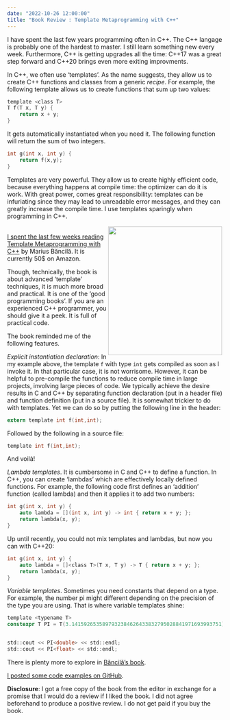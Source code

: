 ```yaml
---
date: "2022-10-26 12:00:00"
title: "Book Review : Template Metaprogramming with C++"
---
```




I have spent the last few years programming often in C++. The C++ langage is probably one of the hardest to master. I still learn something new every week. Furthermore, C++ is getting upgrades all the time: C++17 was a great step forward and C++20 brings even more exiting improvments.

In C++, we often use &lsquo;templates&rsquo;. As the name suggests, they allow us to create C++ functions and classes from a generic <em>recipe</em>. For example, the following template allows us to create functions that sum up two values:
```C
template <class T>
T f(T x, T y) {
    return x + y;
}
```


It gets automatically instantiated when you need it. The following function will return the sum of two integers.
```C
int g(int x, int y) {
    return f(x,y);
}
```


Templates are very powerful. They allow us to create highly efficient code, because everything happens at compile time: the optimizer can do it is work. With great power, comes great responsibility: templates can be infuriating since they may lead to unreadable error messages, and they can greatly increase the compile time. I use templates sparingly when programming in C++.

<img fetchpriority="high" decoding="async" class="alignnone size-medium wp-image-19963" style="float: right; margin: 2px;" src="https://lemire.me/blog/wp-content/uploads/2022/10/Capture-decran-le-2022-10-26-a-14.38.38-266x300.png" alt width="266" height="300" srcset="https://lemire.me/blog/wp-content/uploads/2022/10/Capture-decran-le-2022-10-26-a-14.38.38-266x300.png 266w, https://lemire.me/blog/wp-content/uploads/2022/10/Capture-decran-le-2022-10-26-a-14.38.38-907x1024.png 907w, https://lemire.me/blog/wp-content/uploads/2022/10/Capture-decran-le-2022-10-26-a-14.38.38-768x867.png 768w, https://lemire.me/blog/wp-content/uploads/2022/10/Capture-decran-le-2022-10-26-a-14.38.38.png 1102w" sizes="(max-width: 266px) 100vw, 266px" /><a href="https://www.amazon.com/Template-Metaprogramming-everything-templates-metaprogramming-ebook/dp/B09ZHZFTKV"><br/>
I spent the last few weeks reading Template Metaprogramming with C++</a> by Marius Băncilă. It is currently 50$ on Amazon.</a>

Though, technically, the book is about advanced &lsquo;template&rsquo; techniques, it is much more broad and practical. It is one of the &lsquo;good programming books&rsquo;. If you are an experienced C++ programmer, you should give it a peek. It is full of practical code.

The book reminded me of the following features.

<em>Explicit instantiation declaration</em>: In my example above, the template `f` with type `int` gets compiled as soon as I invoke it. In that particular case, it is not worrisome. However, it can be helpful to pre-compile the functions to reduce compile time in large projects, involving large pieces of code. We typically achieve the desire results in C and C++ by separating function declaration (put in a header file) and function definition (put in a source file). It is somewhat trickier to do with templates. Yet we can do so by putting the following line in the header:
```C
extern template int f(int,int);
```


Followed by the following in a source file:
```C
template int f(int,int);
```


And voilà!

<em>Lambda templates</em>. It is cumbersome in C and C++ to define a function. In C++, you can create &lsquo;lambdas&rsquo; which are effectively locally defined functions. For example, the following code first defines an &lsquo;addition&rsquo; function (called lambda) and then it applies it to add two numbers:
```C
int g(int x, int y) {
    auto lambda = [](int x, int y) -> int { return x + y; };
    return lambda(x, y);
}
```


Up until recently, you could not mix templates and lambdas, but now you can with C++20:
```C
int g(int x, int y) {
    auto lambda = []<class T>(T x, T y) -> T { return x + y; };
    return lambda(x, y);
}
```


<em>Variable templates</em>. Sometimes you need constants that depend on a type. For example, the number pi might different depending on the precision of the type you are using. That is where variable templates shine:
```C
template <typename T>
constexpr T PI = T(3.1415926535897932384626433832795028841971693993751);


std::cout << PI<double> << std::endl;
std::cout << PI<float> << std::endl;
```




There is plenty more to explore in [Băncilă&rsquo;s book](https://www.amazon.com/Template-Metaprogramming-everything-templates-metaprogramming-ebook/dp/B09ZHZFTKV).

[I posted some code examples on GitHub](https://github.com/lemire/Code-used-on-Daniel-Lemire-s-blog/tree/master/2022/10/26).

__Disclosure__: I got a free copy of the book from the editor in exchange for a promise that I would do a review if I liked the book. I did not agree beforehand to produce a positive review. I do not get paid if you buy the book.

